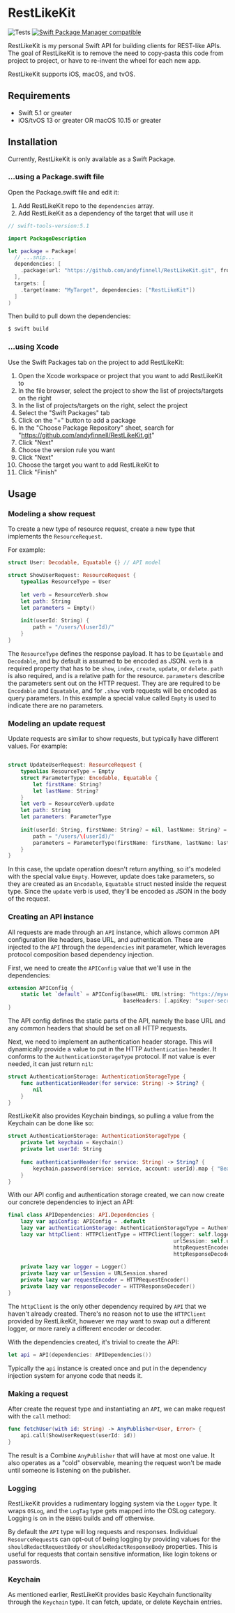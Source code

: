 # RestLikeKit
![Tests](https://github.com/andyfinnell/RestLikeKit/workflows/Tests/badge.svg) [![Swift Package Manager compatible](https://img.shields.io/badge/Swift%20Package%20Manager-compatible-brightgreen.svg)](https://github.com/apple/swift-package-manager)

RestLikeKit is my personal Swift API for building clients for REST-like APIs. The goal of RestLikeKit is to remove the need to copy-pasta this code from project to project, or have to re-invent the wheel for each new app. 

RestLikeKit supports iOS, macOS, and tvOS.

## Requirements

- Swift 5.1 or greater
- iOS/tvOS 13 or greater OR macOS 10.15 or greater

## Installation

Currently, RestLikeKit is only available as a Swift Package.

### ...using a Package.swift file

Open the Package.swift file and edit it:

1. Add RestLikeKit repo to the `dependencies` array.
1. Add RestLikeKit as a dependency of the target that will use it

```Swift
// swift-tools-version:5.1

import PackageDescription

let package = Package(
  // ...snip...
  dependencies: [
    .package(url: "https://github.com/andyfinnell/RestLikeKit.git", from: "0.0.1")
  ],
  targets: [
    .target(name: "MyTarget", dependencies: ["RestLikeKit"])
  ]
)
```

Then build to pull down the dependencies:

```Bash
$ swift build
```

### ...using Xcode

Use the Swift Packages tab on the project to add RestLikeKit:

1. Open the Xcode workspace or project that you want to add RestLikeKit to
1. In the file browser, select the project to show the list of projects/targets on the right
1. In the list of projects/targets on the right, select the project
1. Select the "Swift Packages" tab
1. Click on the "+" button to add a package
1. In the "Choose Package Repository" sheet, search for  "https://github.com/andyfinnell/RestLikeKit.git"
1. Click "Next"
1. Choose the version rule you want
1. Click "Next"
1. Choose the target you want to add RestLikeKit to
1. Click "Finish"

## Usage 

### Modeling a show request

To create a new type of resource request, create a new type that implements the `ResourceRequest`. 

For example:

```Swift
struct User: Decodable, Equatable {} // API model

struct ShowUserRequest: ResourceRequest {
    typealias ResourceType = User
    
    let verb = ResourceVerb.show
    let path: String
    let parameters = Empty()
    
    init(userId: String) {
        path = "/users/\(userId)/"
    }
}
```

The `ResourceType` defines the response payload. It has to be `Equatable` and `Decodable`, and by default is assumed to be encoded as JSON. `verb` is a required property that has to be `show`, `index`, `create`, `update`, or `delete`.  `path` is also required, and is a relative path for the resource. `parameters` describe the parameters sent out on the HTTP request. They are are required to be `Encodable` and `Equatable`, and for `.show` verb requests will be encoded as query parameters. In this example a special value called `Empty` is used to indicate there are no parameters.

### Modeling an update request

Update requests are similar to show requests, but typically have different values. For example:

```Swift

struct UpdateUserRequest: ResourceRequest {
    typealias ResourceType = Empty
    struct ParameterType: Encodable, Equatable {
        let firstName: String?
        let lastName: String?
    }
    let verb = ResourceVerb.update
    let path: String
    let parameters: ParameterType
    
    init(userId: String, firstName: String? = nil, lastName: String? = nil) {
        path = "/users/\(userId)/"
        parameters = ParameterType(firstName: firstName, lastName: lastName)
    }
}
```

In this case, the update operation doesn't return anything, so it's modeled with the special value `Empty`. However, update does take parameters, so they are created as an `Encodable`, `Equatable` struct nested inside the request type. Since the `update` verb is used, they'll be encoded as JSON in the body of the request.

### Creating an API instance

All requests are made through an `API` instance, which allows common API configuration like headers, base URL, and authentication. These are injected to the `API` through the `dependencies` init parameter, which leverages protocol composition based dependency injection.

First, we need to create the `APIConfig` value that we'll use in the dependencies:

```Swift
extension APIConfig {
    static let `default` = APIConfig(baseURL: URL(string: "https://myservice.example.com/api/")!,
                                     baseHeaders: [.apiKey: "super-secret-api-key"])
}
```

The API config defines the static parts of the API, namely the base URL and any common headers that should be set on all HTTP requests.

Next, we need to implement an authentication header storage. This will dynamically provide a value to put in the HTTP `Authentication` header. It conforms to the `AuthenticationStorageType` protocol. If not value is ever needed, it can just return `nil`:

```Swift
struct AuthenticationStorage: AuthenticationStorageType {
    func authenticationHeader(for service: String) -> String? {
        nil
    }
}
```

RestLikeKit also provides Keychain bindings, so pulling a value from the Keychain can be done like so:

```Swift
struct AuthenticationStorage: AuthenticationStorageType {
    private let keychain = Keychain()
    private let userId: String
    
    func authenticationHeader(for service: String) -> String? {
        keychain.password(service: service, account: userId).map { "Bearer \($0)" }
    }
}
```

With our API config and authentication storage created, we can now create our concrete dependencies to inject an API:

```Swift
final class APIDependencies: API.Dependencies {
    lazy var apiConfig: APIConfig = .default
    lazy var authenticationStorage: AuthenticationStorageType = AuthenticationStorage()
    lazy var httpClient: HTTPClientType = HTTPClient(logger: self.logger,
                                                     urlSession: self.urlSession,
                                                     httpRequestEncoder: self.requestEncoder,
                                                     httpResponseDecoder: self.responseDecoder)
    
    private lazy var logger = Logger()
    private lazy var urlSession = URLSession.shared
    private lazy var requestEncoder = HTTPRequestEncoder()
    private lazy var responseDecoder = HTTPResponseDecoder()
}
```

The `httpClient` is the only other dependency required by `API` that we haven't already created. There's no reason not to use the `HTTPClient` provided by RestLikeKit, however we may want to swap out a different logger, or more rarely a different encoder or decoder.

With the dependencies created, it's trivial to create the API:

```Swift
let api = API(dependencies: APIDependencies())
```

Typically the `api` instance is created once and put in the dependency injection system for anyone code that needs it.

### Making a request

After create the request type and instantiating an `API`, we can make request with the `call` method:

```Swift
func fetchUser(with id: String) -> AnyPublisher<User, Error> {
    api.call(ShowUserRequest(userId: id))
}
```

The result is a Combine `AnyPublisher` that will have at most one value. It also operates as a "cold" observable, meaning the request won't be made until someone is listening on the publisher.

### Logging

RestLikeKit provides a rudimentary logging system via the `Logger` type. It wraps `OSLog`, and the `LogTag` type gets mapped into the OSLog category. Logging is on in the `DEBUG` builds and off otherwise.

By default the `API` type will log requests and responses. Individual `ResourceRequest`s can opt-out of being logging by providing values for the `shouldRedactRequestBody` or `shouldRedactResponseBody` properties. This is useful for requests that contain sensitive information, like login tokens or passwords.

### Keychain

As mentioned earlier, RestLikeKit provides basic Keychain functionality through the `Keychain` type. It can fetch, update, or delete Keychain entries.
